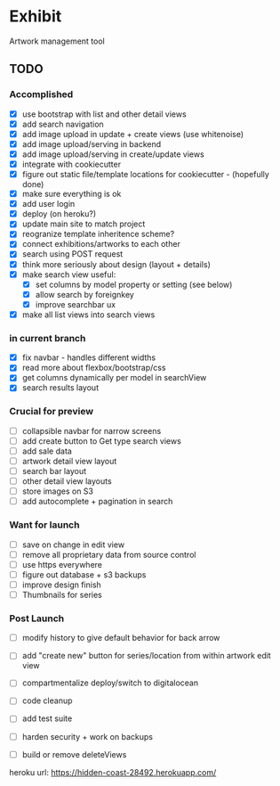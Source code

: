 # Exhibit

Artwork management tool

## TODO

### Accomplished

- [X] use bootstrap with list and other detail views
- [X] add search navigation
- [X] add image upload in update + create views (use whitenoise)
- [X] add image upload/serving in backend
- [X] add image upload/serving in create/update views
- [X] integrate with cookiecutter
- [X] figure out static file/template locations for cookiecutter - (hopefully done)
- [X] make sure everything is ok
- [X] add user login
- [X] deploy (on heroku?)
- [X] update main site to match project
- [X] reogranize template inheritence scheme?
- [X] connect exhibitions/artworks to each other
- [X] search using POST request
- [X] think more seriously about design (layout + details)
- [X] make search view useful:
  - [X] set columns by model property or setting (see below)
  - [x] allow search by foreignkey
  - [x] improve searchbar ux
- [x] make all list views into search views

### in current branch

- [X] fix navbar - handles different widths
- [X] read more about flexbox/bootstrap/css
- [X] get columns dynamically per model in searchView
- [X] search results layout

### Crucial for preview

- [ ] collapsible navbar for narrow screens
- [ ] add create button to Get type search views
- [ ] add sale data
- [ ] artwork detail view layout
- [ ] search bar layout
- [ ] other detail view layouts
- [ ] store images on S3
- [ ] add autocomplete + pagination in search

### Want for launch

- [ ] save on change in edit view
- [ ] remove all proprietary data from source control
- [ ] use https everywhere
- [ ] figure out database + s3 backups
- [ ] improve design finish
- [ ] Thumbnails for series

### Post Launch

- [ ] modify history to give default behavior for back arrow
- [ ] add "create new" button for series/location from within artwork edit view
- [ ] compartmentalize deploy/switch to digitalocean
- [ ] code cleanup
- [ ] add test suite
- [ ] harden security + work on backups
- [ ] build or remove deleteViews


heroku url: <https://hidden-coast-28492.herokuapp.com/>
